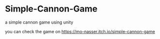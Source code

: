 # Simple-Cannon-Game
a simple cannon game using unity

you can check the game on https://mo-nasser.itch.io/simple-cannon-game
